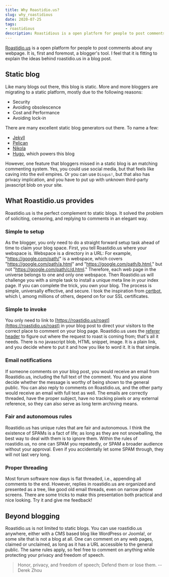 ```yaml
---
title: Why Roastidio.us?
slug: why_roastidious
date: 2020-07-25
tags:
- roastidious
description: Roastidious is a open platform for people to post comments about any webpage.
---
```


[Roastidio.us](https://roastidio.us) is a open platform for people to post comments about any webpage. It is, first and foremost, a blogger's tool. I feel that it is fitting to explain the ideas behind roastidio.us in a blog post.

## Static blog ##

Like many blogs out there, this blog is static. More and more bloggers are migrating to a static platform, mostly due to the following reasons:

 * Security
 * Avoiding obsolescence
 * Cost and Performance
 * Avoiding lock-in

There are many excellent static blog generators out there. To name a few:

 * [Jekyll](https://jekyllrb.com/)
 * [Pelican](https://blog.getpelican.com/)
 * [Nikola](https://getnikola.com/)
 * [Hugo](https://gohugo.io/), which powers this blog

However, one feature that bloggers missed in a static blog is an matching commenting system. Yes, you could use social media, but that feels like caving into the evil empires. Or you can use `Disqus!`, but that also has privacy implication, and you have to put up with unknown third-party javascript blob on your site. 

## What Roastidio.us provides ##

Roastidio.us is the perfect complement to static blogs. It solved the problem of soliciting, censoring, and replying to comments in an elegant way.

### Simple to setup ###

As the blogger, you only need to do a straight forward setup task ahead of time to claim your blog space. First, you tell Roastidio.us where your webspace is. Webspace is a directory in a URL: For example, "https://google.com/path/" is a webspace, which covers "https://google.com/path/a.html" and "https://google.com/path/b.html," but not "https://google.com/path/c/d.html." Therefore, each web page in the universe belongs to one and only one webspace. Then Roastidio.us will challenge you with a simple task to install a unique meta line in your index page. If you can complete the trick, you own your blog. The process is simple, universally effective, and secure. I took the inspiration from [certbot](https://certbot.eff.org/), which I, among millions of others, depend on for our SSL certificates.

### Simple to invoke ###

You only need to link to [https://roastidio.us/roast](https://roastidio.us/roast) in your blog post to direct your visitors to the correct place to comment on your blog page. Roastidio.us uses the [referer header](https://developer.mozilla.org/en-US/docs/Web/HTTP/Headers/Referer) to figure out where the request to roast is coming from; that's all it needs. There is no javascript blob, HTML snippet, image. It is a plain link, and you decide where to put it and how you like to word it. It is that simple.

### Email notifications ###

If someone comments on your blog post, you would receive an email from Roastidio.us, including the full text of the comment. You and you alone decide whether the message is worthy of being shown to the general public. You can also reply to comments on Roastidio.us, and the other party would receive an email with full text as well. The emails are correctly threaded, have the proper subject, have no tracking pixels or any external reference, so they can also serve as long term archiving means.

### Fair and autonomous rules ###

Roastidio.us has unique rules that are fair and autonomous. I think the existence of SPAMs is a fact of life; as long as they are not snowballing, the best way to deal with them is to ignore them. Within the rules of roastidio.us, no one can SPAM you repeatedly, or SPAM a broader audience without your approval. Even if you accidentally let some SPAM through, they will not last very long. 

### Proper threading ###

Most forum software now days is flat threaded, i.e., appending all comments to the end. However, replies in roastidio.us are organized and presented as a tree, like good old email threads, even on narrow phone screens. There are some tricks to make this presentation both practical and nice looking. Try it and give me feedback!

## Beyond blogging ##

Roastidio.us is not limited to static blogs. You can use roastidio.us anywhere, either with a CMS based blog like WordPress or Joomla!, or some site that is not a blog at all. One can comment on any web pages, claimed or unclaimed, as long as it has a URL accessible to the general public. The same rules apply, so feel free to comment on anything while protecting your privacy and freedom of speech. 

> Honor, privacy, and freedom of speech; Defend them or lose them. -- Derek Zhou

